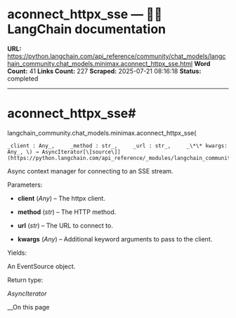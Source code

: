 # aconnect_httpx_sse — 🦜🔗 LangChain  documentation

**URL:** https://python.langchain.com/api_reference/community/chat_models/langchain_community.chat_models.minimax.aconnect_httpx_sse.html
**Word Count:** 41
**Links Count:** 227
**Scraped:** 2025-07-21 08:16:18
**Status:** completed

---

# aconnect\_httpx\_sse\#

langchain\_community.chat\_models.minimax.aconnect\_httpx\_sse\(

    _client : Any_,     _method : str_,     _url : str_,     _\*\* kwargs: Any_, \) → AsyncIterator[\[source\]](https://python.langchain.com/api_reference/_modules/langchain_community/chat_models/minimax.html#aconnect_httpx_sse)\#     

Async context manager for connecting to an SSE stream.

Parameters:     

  * **client** \(_Any_\) – The httpx client.

  * **method** \(_str_\) – The HTTP method.

  * **url** \(_str_\) – The URL to connect to.

  * **kwargs** \(_Any_\) – Additional keyword arguments to pass to the client.

Yields:     

An EventSource object.

Return type:     

_AsyncIterator_

__On this page